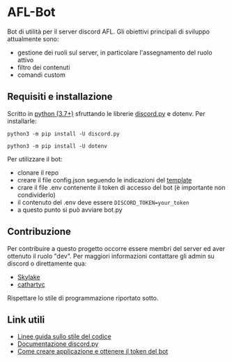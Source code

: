 # AFL-Bot
Bot di utilità per il server discord AFL.
Gli obiettivi principali di sviluppo attualmente sono:
- gestione dei ruoli sul server, in particolare l'assegnamento del ruolo attivo
- filtro dei contenuti
- comandi custom

## Requisiti e installazione
Scritto in [python (3.7+)](https://www.python.org/downloads/) sfruttando le librerie [discord.py](https://github.com/Rapptz/discord.py) e dotenv.
Per installarle:
```
python3 -m pip install -U discord.py

python3 -m pip install -U dotenv
```
Per utilizzare il bot:
- clonare il repo 
- creare il file config.json seguendo le indicazioni del [template](https://github.com/AFLdiscord/AFL-Bot/blob/master/config.template)
- crare il file .env contenente il token di accesso del bot (è importante non condividerlo)
- il contenuto del .env deve essere `DISCORD_TOKEN=your_token`
- a questo punto si può avviare bot.py

## Contribuzione
Per contribuire a questo progetto occorre essere membri del server ed aver ottenuto il ruolo "dev". Per maggiori informazioni contattare gli admin su discord o direttamente qua:
- [Skylake](https://github.com/Skylake-dev)
- [cathartyc](https://github.com/cathartyc)

Rispettare lo stile di programmazione riportato sotto.

## Link utili
- [Linee guida sullo stile del codice](https://www.python.org/dev/peps/pep-0008/)
- [Documentazione discord.py](https://discordpy.readthedocs.io/en/latest/)
- [Come creare applicazione e ottenere il token del bot](https://www.writebots.com/discord-bot-token/)
